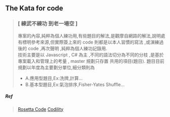 ## The Kata for code
>### [ 練武不練功  到老一場空 ]
>專案的內容,純粹為個人練功用,有些題目的解法,是觀摩自網路的解法,說明處有標明參考來源,但實際簽上來的 code  則都是以本人習慣的寫法 ,或演練過後的 code  ,再次聲明 ,純粹為個人練功記錄用.<br>
>技術主要是以 Javascript , C# 為主 ,不同的語法切分為不同的分枝 ,是基於專案載入和管理上的考量 , master 規劃只存置 共用的項目(題目).
>題目目前規劃以年度為主要劃分單位,細分類則為 
>   - A.應用型題目,Ex:洗牌,計算...
>   - B.基本型題目,Ex:氣泡排序,Fisher-Yates Shuffle...
##### Ref
>[Rosetta Code](https://www.rosettacode.org)
>[Codility](https://www.codility.com/)